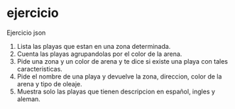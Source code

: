 # ejercicio
Ejercicio json

1. Lista las playas que estan en una zona determinada.
2. Cuenta las playas agrupandolas por el color de la arena.
3. Pide una zona y un color de arena y te dice si existe una playa con tales caracteristicas.
4. Pide el nombre de una playa y devuelve la zona, direccion, color de la arena y tipo de oleaje.
5. Muestra solo las playas que tienen descripcion en español, ingles y aleman.

